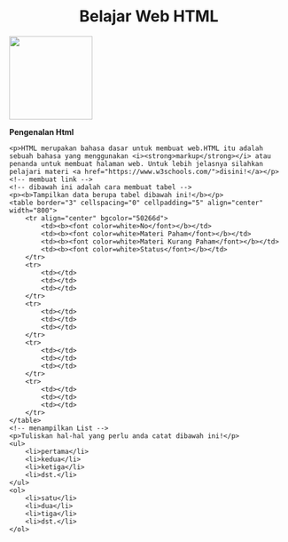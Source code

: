 <!DOCTYPE html>
<html>
<head>
	<title>praktikum 3 pemrograman web</title>
</head>
<body>
	<!-- Hai  aku adalah komentar!
		dibawah ini adalah contoh heading ya -->
	<h1 style="text-align: center;"> Belajar Web HTML</h1>
	<!-- dibawah ini cara menampilkan gambar -->
	<img src="website logo.png" width="150">
	<!-- dibawah ini adalah contoh Paragraf beserta format text -->
	<p><b>Pengenalan Html</b></p>

	<p>HTML merupakan bahasa dasar untuk membuat web.HTML itu adalah sebuah bahasa yang menggunakan <i><strong>markup</strong></i> atau penanda untuk membuat halaman web. Untuk lebih jelasnya silahkan pelajari materi <a href="https://www.w3schools.com/">disini!</a></p> <!-- membuat link -->
	<!-- dibawah ini adalah cara membuat tabel -->
	<p><b>Tampilkan data berupa tabel dibawah ini!</b></p>
	<table border="3" cellspacing="0" cellpadding="5" align="center" width="800">
		<tr align="center" bgcolor="50266d">
			<td><b><font color=white>No</font></b></td>
			<td><b><font color=white>Materi Paham</font></b></td>
			<td><b><font color=white>Materi Kurang Paham</font></b></td>
			<td><b><font color=white>Status</font></b></td>
		</tr>
		<tr>
			<td></td>
			<td></td>
			<td></td>
		</tr>
		<tr>
			<td></td>
			<td></td>
			<td></td>
		</tr>
		<tr>
			<td></td>
			<td></td>
			<td></td>
		</tr>
		<tr>
			<td></td>
			<td></td>
			<td></td>
		</tr>
	</table>
	<!-- menampilkan List -->
	<p>Tuliskan hal-hal yang perlu anda catat dibawah ini!</p>
	<ul>
		<li>pertama</li>
		<li>kedua</li>
		<li>ketiga</li>
		<li>dst.</li>
	</ul>
	<ol>
		<li>satu</li>
		<li>dua</li>
		<li>tiga</li>
		<li>dst.</li>
	</ol>



</body>
</html>
